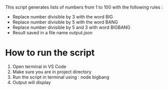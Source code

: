 
This script generates lists of numbers from 1 to 100 with the following rules :
- Replace number divisible by 3 with the word BIG
- Replace number divisible by 5 with the word BANG
- Replace number divisible by 5 and 3 with word BIGBANG
- Result saved in a file name output.json


# How to run the script
1. Open terminal in VS Code 
2. Make sure you are in project directory 
3. Run the script in terminal using :  node bigbang
4. Output will display 
